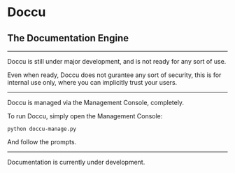 # Doccu

## The Documentation Engine

---

Doccu is still under major development, and is not ready for any sort of use.

Even when ready, Doccu does not gurantee any sort of security, this is for internal use only, where you can implicitly trust your users.

---

Doccu is managed via the Management Console, completely.

To run Doccu, simply open the Management Console:

```
python doccu-manage.py
```

And follow the prompts.

---

Documentation is currently under development.
